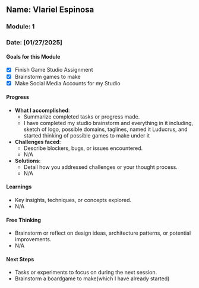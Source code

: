 <!-- Markdown Docs: https://docs.github.com/en/get-started/writing-on-github/getting-started-with-writing-and-formatting-on-github/basic-writing-and-formatting-syntax -->
## Name: Vlariel Espinosa
### Module: 1

<!-- Repeat the below as needed-->
### Date: [01/27/2025]

#### Goals for this Module
- [X] Finish Game Studio Assignment
- [X] Brainstorm games to make
- [X] Make Social Media Accounts for my Studio

#### Progress
- **What I accomplished**:
  - Summarize completed tasks or progress made.
  - I have completed my studio brainstorm and everything in it including, sketch of logo, possible domains, taglines, named it Luducrus, and started thinking of possible games to make under it
- **Challenges faced**:
  - Describe blockers, bugs, or issues encountered.
  - N/A
- **Solutions**:
  - Detail how you addressed challenges or your thought process.
  - N/A

#### Learnings
- Key insights, techniques, or concepts explored.
- N/A

#### Free Thinking
- Brainstorm or reflect on design ideas, architecture patterns, or potential improvements.
- N/A
<!--

- Example prompts:
  - "What if the player interactions were asynchronous instead of real-time?"
  - "How could ECS improve performance in this system?"
  - "Does my current design support scalability? How can it improve?"
  
-->

#### Next Steps
- Tasks or experiments to focus on during the next session.
- Brainstorm a boardgame to make(which I have already started)
